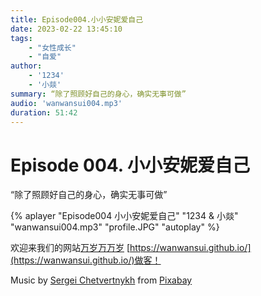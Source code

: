 ```yaml
---
title: Episode004.小小安妮爱自己
date: 2023-02-22 13:45:10
tags:
    - "女性成长"
    - "自爱"
author: 
    - '1234'
    - '小燚'
summary: “除了照顾好自己的身心，确实无事可做”
audio: 'wanwansui004.mp3'
duration: 51:42
---
```


# Episode 004. 小小安妮爱自己

“除了照顾好自己的身心，确实无事可做”

{% aplayer "Episode004 小小安妮爱自己" "1234 & 小燚" "wanwansui004.mp3" "profile.JPG" "autoplay" %}




欢迎来我们的网站[万岁万万岁](https://wanwansui.github.io/) [https://wanwansui.github.io/](https://wanwansui.github.io/)做客！

Music by <a href="https://pixabay.com/zh/users/sergequadrado-24990007/?utm_source=link-attribution&amp;utm_medium=referral&amp;utm_campaign=music&amp;utm_content=13185">Sergei Chetvertnykh</a> from <a href="https://pixabay.com/music//?utm_source=link-attribution&amp;utm_medium=referral&amp;utm_campaign=music&amp;utm_content=13185">Pixabay</a>